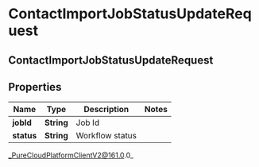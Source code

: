 # ContactImportJobStatusUpdateRequest

## ContactImportJobStatusUpdateRequest

## Properties

|Name | Type | Description | Notes|
|------------ | ------------- | ------------- | -------------|
| **jobId** | **String** | Job Id | |
| **status** | **String** | Workflow status | |



_PureCloudPlatformClientV2@161.0.0_
